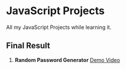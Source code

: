 # JavaScript Projects
All my JavaScript Projects while learning it.

## Final Result
1. **Random Password Generator**
[Demo Video](./random-password-generator/demo.mp4)

